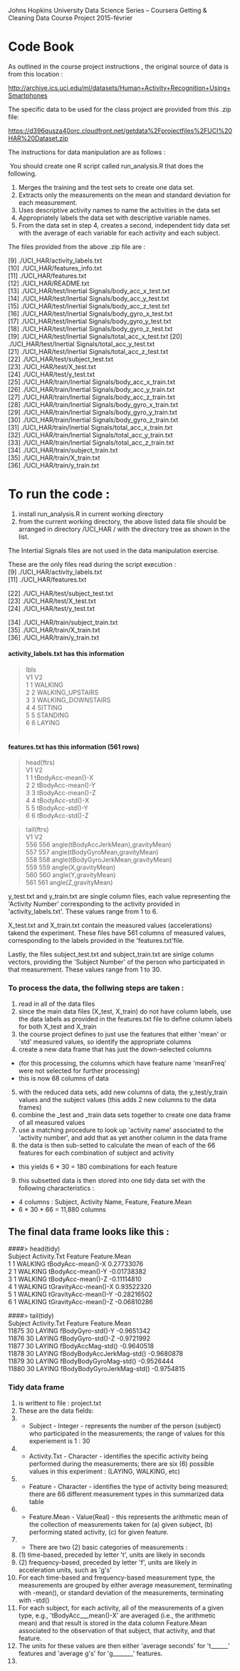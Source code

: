 ﻿Johns Hopkins University
Data Science Series – Coursera
Getting & Cleaning Data
Course Project
2015-février

# Code Book

As outlined in the course project instructions , the original source of data is from this location :

http://archive.ics.uci.edu/ml/datasets/Human+Activity+Recognition+Using+Smartphones 

The specific data to be used for the class project are provided from this .zip file:

https://d396qusza40orc.cloudfront.net/getdata%2Fprojectfiles%2FUCI%20HAR%20Dataset.zip 

The instructions for data manipulation are as follows :

 You should create one R script called run_analysis.R that does the following.   
1. Merges the training and the test sets to create one data set.   
2. Extracts only the measurements on the mean and standard deviation for each measurement.    
3. Uses descriptive activity names to name the activities in the data set   
4. Appropriately labels the data set with descriptive variable names.    
5. From the data set in step 4, creates a second, independent tidy data set with the average of each variable for each activity and each subject.  

The files provided from the above .zip file are : 
                       
 [9] ./UCI_HAR/activity_labels.txt   
[10] ./UCI_HAR/features_info.txt   
[11] ./UCI_HAR/features.txt   
[12] ./UCI_HAR/README.txt   
[13] ./UCI_HAR/test/Inertial Signals/body_acc_x_test.txt  
[14] ./UCI_HAR/test/Inertial Signals/body_acc_y_test.txt  
[15] ./UCI_HAR/test/Inertial Signals/body_acc_z_test.txt   
[16] ./UCI_HAR/test/Inertial Signals/body_gyro_x_test.txt   
[17] ./UCI_HAR/test/Inertial Signals/body_gyro_y_test.txt   
[18] ./UCI_HAR/test/Inertial Signals/body_gyro_z_test.txt   
[19] ./UCI_HAR/test/Inertial Signals/total_acc_x_test.txt 
[20] ./UCI_HAR/test/Inertial Signals/total_acc_y_test.txt     
[21] ./UCI_HAR/test/Inertial Signals/total_acc_z_test.txt   
[22] ./UCI_HAR/test/subject_test.txt   
[23] ./UCI_HAR/test/X_test.txt  
[24] ./UCI_HAR/test/y_test.txt   
[25] ./UCI_HAR/train/Inertial Signals/body_acc_x_train.txt   
[26] ./UCI_HAR/train/Inertial Signals/body_acc_y_train.txt   
[27] ./UCI_HAR/train/Inertial Signals/body_acc_z_train.txt   
[28] ./UCI_HAR/train/Inertial Signals/body_gyro_x_train.txt  
[29] ./UCI_HAR/train/Inertial Signals/body_gyro_y_train.txt  
[30] ./UCI_HAR/train/Inertial Signals/body_gyro_z_train.txt  
[31] ./UCI_HAR/train/Inertial Signals/total_acc_x_train.txt  
[32] ./UCI_HAR/train/Inertial Signals/total_acc_y_train.txt  
[33] ./UCI_HAR/train/Inertial Signals/total_acc_z_train.txt  
[34] ./UCI_HAR/train/subject_train.txt   
[35] ./UCI_HAR/train/X_train.txt    
[36] ./UCI_HAR/train/y_train.txt   


# To run the code :
1. install run_analysis.R in current working directory  
2. from the current working directory, the above listed data file should be arranged in directory /UCI_HAR / with the directory tree as shown in the list.  

The Intertial Signals files are not used in the data manipulation exercise.

These are the only files read during the script execution :  
 [9] ./UCI_HAR/activity_labels.txt    
[11] ./UCI_HAR/features.txt    

[22] ./UCI_HAR/test/subject_test.txt  
[23] ./UCI_HAR/test/X_test.txt  
[24] ./UCI_HAR/test/y_test.txt   

[34] ./UCI_HAR/train/subject_train.txt   
[35] ./UCI_HAR/train/X_train.txt   
[36] ./UCI_HAR/train/y_train.txt   
  

#### activity_labels.txt has this information

> lbls   
  V1                 V2  
1  1            WALKING  
2  2   WALKING_UPSTAIRS  
3  3 WALKING_DOWNSTAIRS  
4  4            SITTING  
5  5           STANDING  
6  6             LAYING  
 

#### features.txt has this information (561 rows)

> head(ftrs)  
  V1                V2  
1  1 tBodyAcc-mean()-X  
2  2 tBodyAcc-mean()-Y  
3  3 tBodyAcc-mean()-Z  
4  4  tBodyAcc-std()-X  
5  5  tBodyAcc-std()-Y  
6  6  tBodyAcc-std()-Z  

> tail(ftrs)  
     V1                                   V2  
556 556 angle(tBodyAccJerkMean),gravityMean)  
557 557     angle(tBodyGyroMean,gravityMean)  
558 558 angle(tBodyGyroJerkMean,gravityMean)  
559 559                 angle(X,gravityMean)  
560 560                 angle(Y,gravityMean)  
561 561                 angle(Z,gravityMean)  

y_test.txt and y_train.txt are single column files, each value representing the 'Activity Number' corresponding to the activity provided in 'activity_labels.txt'. These values range from 1 to 6.

X_test.txt and X_train.txt contain the measured values (accelerations) takend the experiment.
These files have 561 columns of measured values, corresponding to the labels provided in the 'features.txt'file.

Lastly, the files subject_test.txt and subject_train.txt are sinlge column vectors, providing the 'Subject Number' of the person who participated in that measurement. These values range from 1 to 30.

### To process the data, the follwing steps are taken : 

1. read in all of the data files
2. since the main data files (X_test, X_train) do not have column labels, use the data labels as provided in the features.txt file to define column labels for both X_test and X_train
3. the course project defines to just use the features that either 'mean' or 'std' measured values, so identify the appropriate columns
4. create a new data frame that has just the down-selected columns
- (for this processing, the columns which have feature name 'meanFreq' were not selected for further processing)
- this is now 68 columns of data
5. with the reduced data sets, add new columns of data, the y_test/y_train values and the subject values (this adds 2 new columns to the data frames)
6. combine the _test and _train data sets together to create one data frame of all measured values
7. use a matching procedure to look up 'activity name' associated to the 'activity number', and add that as yet another column in the data frame
8. the data is then sub-setted to calculate the mean of each of the 66 features for each combination of subject and activity
* this yields 6 * 30 = 180 combinations for each feature
9. this subsetted data is then stored into one tidy data set with the following characteristics :
- 4 columns : Subject, Activity Name, Feature, Feature.Mean
- 6 * 30 * 66 = 11,880 columns

## The final data frame looks like this :

####> head(tidy)  
  Subject Activity.Txt              Feature Feature.Mean  
1       1      WALKING    tBodyAcc-mean()-X   0.27733076  
2       1      WALKING    tBodyAcc-mean()-Y  -0.01738382  
3       1      WALKING    tBodyAcc-mean()-Z  -0.11114810  
4       1      WALKING tGravityAcc-mean()-X   0.93522320  
5       1      WALKING tGravityAcc-mean()-Y  -0.28216502  
6       1      WALKING tGravityAcc-mean()-Z  -0.06810286  
 
####> tail(tidy)  
      Subject Activity.Txt                    Feature Feature.Mean  
11875      30       LAYING          fBodyGyro-std()-Y   -0.9651342  
11876      30       LAYING          fBodyGyro-std()-Z   -0.9721992  
11877      30       LAYING          fBodyAccMag-std()   -0.9640518  
11878      30       LAYING  fBodyBodyAccJerkMag-std()   -0.9680878  
11879      30       LAYING     fBodyBodyGyroMag-std()   -0.9526444  
11880      30       LAYING fBodyBodyGyroJerkMag-std()   -0.9754815  

### Tidy data frame
1. is writtent to file : project.txt
2. These are the data fields:
3. - Subject - Integer - represents the number of the person (subject) who participated in the measurements; the range of values for this experiement is 1 : 30
4.  - Activity.Txt - Character - identifies the specific activity being performed during the measurements; there are six (6) possible values in this experiment : (LAYING, WALKING, etc)
5.  - Feature - Character - identifies the type of activity being measured; there are 66 different measurement types in this summarized data table
6.  - Feature.Mean - Value(Real) - this represents the arithmetic mean of the collection of measurements taken for (a) given subject, (b) performing stated activity, (c) for given feature.
7.  - There are two (2) basic categories of measurements :
8.  (1) time-based, preceded by letter 't', units are likely in seconds
9.  (2) frequency-based, preceded by letter 'f', units are likely in acceleration units, such as 'g's'
10. For each time-based and frequency-based measurement type, the measurements are grouped by either average measurement, terminating with -mean(), or standard deviation of the measurements, terminating with -std()
11. For each subject, for each activity, all of the measurements of a given type, e.g., 'tBodyAcc___mean()-X' are averaged (i.e., the arithmetic mean) and that result is stored in the data column Feature.Mean associated to the observation of that subject, that activity, and that feature.
12. The units for these values are then either 'average seconds' for 't______' features and 'average g's' for 'g_______' features.
13. 

